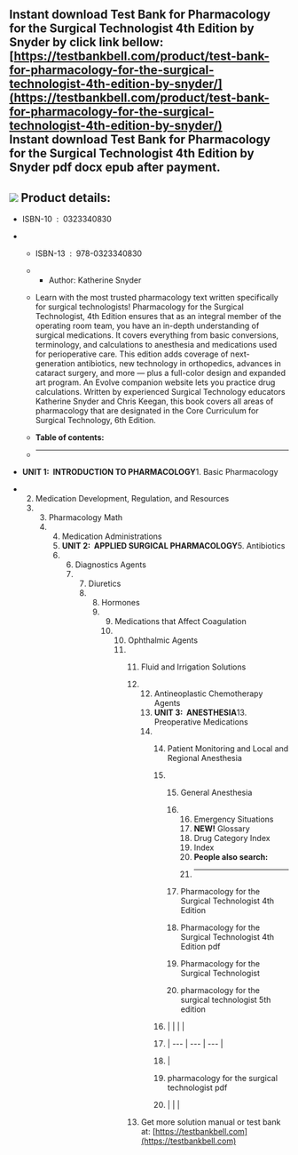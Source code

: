 Instant download **Test Bank for Pharmacology for the Surgical Technologist 4th Edition by Snyder** by click link bellow:  
[https://testbankbell.com/product/test-bank-for-pharmacology-for-the-surgical-technologist-4th-edition-by-snyder/](https://testbankbell.com/product/test-bank-for-pharmacology-for-the-surgical-technologist-4th-edition-by-snyder/)  
**Instant download Test Bank for Pharmacology for the Surgical Technologist 4th Edition by Snyder pdf docx epub after payment.**
--------------------------------------------------------------------------------------------------------------------------------


![](https://testbankbell.com/wp-content/uploads/2023/05/9780323340830.jpg)
**Product details:**
--------------------


* ISBN-10 ‏ : ‎ 0323340830
* * ISBN-13 ‏ : ‎ 978-0323340830
  * * Author: Katherine Snyder
   
  * Learn with the most trusted pharmacology text written specifically for surgical technologists! Pharmacology for the Surgical Technologist, 4th Edition ensures that as an integral member of the operating room team, you have an in-depth understanding of surgical medications. It covers everything from basic conversions, terminology, and calculations to anesthesia and medications used for perioperative care. This edition adds coverage of next-generation antibiotics, new technology in orthopedics, advances in cataract surgery, and more ― plus a full-color design and expanded art program. An Evolve companion website lets you practice drug calculations. Written by experienced Surgical Technology educators Katherine Snyder and Chris Keegan, this book covers all areas of pharmacology that are designated in the Core Curriculum for Surgical Technology, 6th Edition.
  * **Table of contents:**
  * ----------------------
 
* **UNIT 1:  INTRODUCTION TO PHARMACOLOGY**1. Basic Pharmacology
* 2. Medication Development, Regulation, and Resources
  3. 3. Pharmacology Math
     4. 4. Medication Administrations
        5. **UNIT 2:  APPLIED SURGICAL PHARMACOLOGY**5. Antibiotics
        6. 6. Diagnostics Agents
           7. 7. Diuretics
              8. 8. Hormones
                 9. 9. Medications that Affect Coagulation
                    10. 10. Ophthalmic Agents
                        11. 11. Fluid and Irrigation Solutions
                            12. 12. Antineoplastic Chemotherapy Agents
                                13. **UNIT 3:  ANESTHESIA**13. Preoperative Medications
                                14. 14. Patient Monitoring and Local and Regional Anesthesia
                                    15. 15. General Anesthesia
                                        16. 16. Emergency Situations
                                            17. **NEW!** Glossary
                                            18. Drug Category Index
                                            19. Index
                                            20. **People also search:**
                                            21. -----------------------
                                           
                                        17. Pharmacology for the Surgical Technologist 4th Edition
                                       
                                        18. Pharmacology for the Surgical Technologist 4th Edition pdf
                                       
                                        19. Pharmacology for the Surgical Technologist
                                       
                                        20. pharmacology for the surgical technologist 5th edition
                                       
                                    16. |  |  |  |
                                    17. | --- | --- | --- |
                                    18. |
                                    19. pharmacology for the surgical technologist pdf
                                    20.  |  |  |
                                   
                            13.  Get more solution manual or test bank at: [https://testbankbell.com](https://testbankbell.com)
